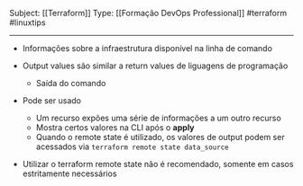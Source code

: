 Subject: [[Terraform]] 
Type: [[Formação DevOps Professional]]  #terraform #linuxtips

---
- Informações sobre a infraestrutura disponível na linha de comando
- Output values são similar a return values de liguagens de programação
	- Saída do comando
- Pode ser usado
	- Um recurso expões uma série de informações a um outro recurso
	- Mostra certos valores na CLI após o **apply**
	- Quando o remote state é utilizado, os valores de output podem ser acessados via ```terraform remote state data_source```

- Utilizar o terraform remote state não é recomendado, somente em casos estritamente necessários